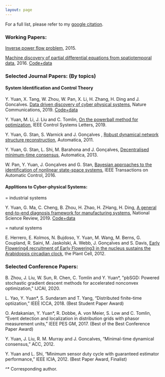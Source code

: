 ```yaml
---
layout: page
---
```


For a full list, please refer to my [google citation](https://scholar.google.co.uk/citations?hl=en&user=Jhj7LZUAAAAJ&view_op=list_works).

<h3>Working Papers: </h3>

[Inverse power flow problem](https://arxiv.org/abs/1610.06631), 2015. 

[Machine discovery of partial differential equations from spatiotemporal data](https://arxiv.org/pdf/1909.06730.pdf), 2016. [Code+data](https://github.com/HAIRLAB/S3d)

<h3>Selected Journal Papers: (By topics)</h3>

<h4>System Identification and Control Theory</h4>

Y. Yuan, X. Tang, W. Zhou, W. Pan, X. Li, H. Zhang, H. Ding and J. Goncalves. [Data driven discovery of cyber physical systems](https://www.nature.com/articles/s41467-019-12490-1), Nature Communications, 2019. [Code+data](https://github.com/HAIRLAB/CPSid)

Y. Yuan, M. Li, J. Liu and C. Tomlin, [On the powerball method for optimization](https://arxiv.org/abs/1603.07421),  IEEE Control Systems Letters, 2019. 

Y. Yuan, G. Stan, S. Warnick and J. Gonçalves , [Robust dynamical network structure reconstruction](http://www.sciencedirect.com/science/article/pii/S0005109811001828), Automatica, 2011.

Y. Yuan, G. Stan, L. Shi, M. Barahona and J. Gonçalves, [Decentralised minimum-time consensus](http://www.sciencedirect.com/science/article/pii/S0005109813000794), Automatica, 2013.

W. Pan, Y. Yuan, J. Gonçalves and G. Stan, [Bayesian approaches to the identification of nonlinear state-space systems](http://arxiv.org/pdf/1408.3549v5.pdf), IEEE Transactions on Automatic Control, 2016.


<h4>Applitions to Cyber-physical Systems:</h4>

= industrial systems

Y. Yuan, G. Ma, C. Cheng, B. Zhou, H. Zhao, H. ZHang, H. Ding, [A general end-to-end diagnosis framework for manufacturing systems](https://academic.oup.com/nsr/advance-article/doi/10.1093/nsr/nwz190/5637084), National Science Review, 2019. [Code+data](https://github.com/HAIRLAB/NSR_krCNN)

= natural systems

E. Herrero, E. Kolmos, N. Bujdoso, Y. Yuan, M. Wang, M. Berns, G. Coupland, R. Saini, M. Jaskolski, A. Webb, J. Gonçalves and S. Davis, [Early Flowering4 recruitment of Early Flowering3 in the nucleus sustains the Arabidopsis circadian clock](http://www.plantcell.org/content/early/2012/02/07/tpc.111.093807.abstract), the Plant Cell, 2012.


<h3>Selected Conference Papers:</h3>

B. Zhou, J. Liu, W. Sun, R. Chen, C. Tomlin and Y. Yuan*, "pbSGD: Powered stochastic gradient descent methods for accelerated nonconvex optimization," IJCAI, 2020. 

L. Yao, Y. Yuan*, S. Sundaram and T. Yang, “Distributed finite-time optiization,” IEEE ICCA, 2018. (Best Student Paper Award)

O. Ardakanian, Y. Yuan*, R. Dobbe, A. von Meier, S. Low and C. Tomlin, “Event detection and localization in distribution grids with phasor measurement units,” IEEE PES GM, 2017. (Best of the Best Conference Paper Award)

Y. Yuan, J. Liu, R. M. Murray and J. Goncalves, “Minimal-time dynamical consensus,” ACC, 2012.

Y. Yuan and L. Shi, “Minimum sensor duty cycle with guaranteed estimator performance,” IEEE ICIA, 2012. (Best Paper Award, Finalist)

 ^* Corresponding author.

